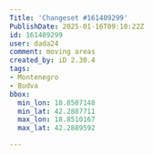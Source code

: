 ```yaml
---
Title: 'Changeset #161409299'
PublishDate: 2025-01-16T09:10:22Z
id: 161409299
user: dada24
comment: moving areas
created_by: iD 2.30.4
tags:
- Montenegro
- Budva
bbox:
  min_lon: 18.8507148
  min_lat: 42.2887711
  max_lon: 18.8510167
  max_lat: 42.2889592

---
```

